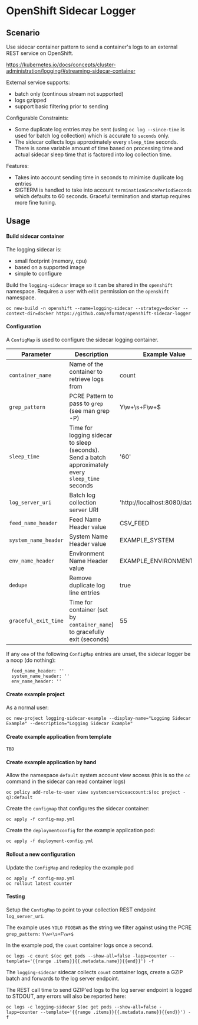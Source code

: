 # OpenShift Sidecar Logger

## Scenario

Use sidecar container pattern to send a container's logs to an external REST service on OpenShift.

https://kubernetes.io/docs/concepts/cluster-administration/logging/#streaming-sidecar-container

External service supports:

* batch only (continous stream not supported)
* logs gzipped
* support basic filtering prior to sending

Configurable Constraints:

* Some duplicate log entries may be sent (using `oc log --since-time` is used for batch log collection) which is accurate to `seconds` only.
* The sidecar collects logs approximately every `sleep_time` seconds. There is some variable amount of time based on processing time and actual sidecar sleep time that is factored into log collection time.

Features:

* Takes into account sending time in seconds to minimise duplicate log entries
* SIGTERM is handled to take into account `terminationGracePeriodSeconds` which defaults to 60 seconds. Graceful termination and startup requires more fine tuning.

## Usage

#### Build sidecar container

The logging sidecar is:

* small footprint (memory, cpu)
* based on a supported image
* simple to configure

Build the `logging-sidecar` image so it can be shared in the `openshift` namespace. Requires a user with `edit` permission on the `openshift` namespace.

```
oc new-build -n openshift --name=logging-sidecar --strategy=docker --context-dir=docker https://github.com/eformat/openshift-sidecar-logger
```

#### Configuration

A `ConfigMap` is used to configure the sidecar logging container.

Parameter            | Description             | Example Value
-------------------- | ----------------------- | -------------
`container_name` | Name of the container to retrieve logs from | count
`grep_pattern` | PCRE Pattern to pass to `grep` (see man grep -P) | Y\w+\s+F\w+$
`sleep_time` | Time for logging sidecar to sleep (seconds). Send a batch approximately every `sleep_time` seconds | '60'
`log_server_uri` | Batch log collection server URI | 'http://localhost:8080/datafeed'
`feed_name_header` | Feed Name Header value| CSV_FEED
`system_name_header` | System Name Header value | EXAMPLE_SYSTEM
`env_name_header` | Environment Name Header value | EXAMPLE_ENVIRONMENT
`dedupe` | Remove duplicate log line entries | true
`graceful_exit_time` | Time for container (set by `container_name`) to gracefully exit (seconds) | 55

If any `one` of the following `ConfigMap` entries are unset, the sidecar logger be a noop (do nothing):

```
  feed_name_header: ''
  system_name_header: ''
  env_name_header: ''
```

#### Create example project

As a normal user:

```
oc new-project logging-sidecar-example --display-name="Logging Sidecar Example" --description="Logging Sidecar Example"
```

#### Create example application from template

`TBD`

#### Create example application by hand

Allow the namespace `default` system account view access (this is so the `oc` command in the sidecar can read container logs)

```
oc policy add-role-to-user view system:serviceaccount:$(oc project -q):default
```

Create the `configmap` that configures the sidecar container:

```
oc apply -f config-map.yml
```

Create the `deploymentconfig` for the example application pod:

```
oc apply -f deployment-config.yml
```

#### Rollout a new configuration

Update the `ConfigMap` and redeploy the example pod

```
oc apply -f config-map.yml
oc rollout latest counter
```

#### Testing

Setup the `ConfigMap` to point to your collection REST endpoint `log_server_uri`.

The example uses `YOLO FOOBAR` as the string we filter against using the PCRE `grep_pattern:` `Y\w+\s+F\w+$`

In the example pod, the `count` container logs once a second.

```
oc logs -c count $(oc get pods --show-all=false -lapp=counter --template='{{range .items}}{{.metadata.name}}{{end}}') -f
```

The `logging-sidecar` sidecar collects `count` container logs, create a GZIP batch and forwards to the log server endpoint.

The REST call time to send GZIP'ed logs to the log server endpoint is logged to STDOUT, any errors will also be reported here:

```
oc logs -c logging-sidecar $(oc get pods --show-all=false -lapp=counter --template='{{range .items}}{{.metadata.name}}{{end}}') -f
```

